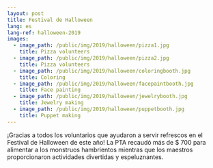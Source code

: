 ```yaml
---
layout: post
title: Festival de Halloween
lang: es
lang-ref: halloween-2019
images:
  - image_path: /public/img/2019/halloween/pizza1.jpg
    title: Pizza volunteers
  - image_path: /public/img/2019/halloween/pizza2.jpg
    title: Pizza volunteers
  - image_path: /public/img/2019/halloween/coloringbooth.jpg
    title: Coloring
  - image_path: /public/img/2019/halloween/facepaintbooth.jpg
    title: Face painting
  - image_path: /public/img/2019/halloween/jewelrybooth.jpg
    title: Jewelry making
  - image_path: /public/img/2019/halloween/puppetbooth.jpg
    title: Puppet making
---
```


¡Gracias a todos los voluntarios que ayudaron a servir refrescos en el Festival de Halloween de este año! La PTA recaudó más de $ 700 para alimentar a los monstruos hambrientos mientras que los maestros proporcionaron actividades divertidas y espeluznantes.
